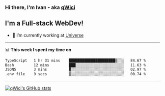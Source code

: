 ### Hi there, I'm Ivan - aka [qWici][website]

## I'm a Full-stack WebDev!
- 🔭 I’m currently working at [Universe][universe]

---

📊 **This week I spent my time on**
<!--START_SECTION:waka-->

```txt
TypeScript   1 hr 31 mins    █████████████████████▒░░░   84.67 %
Bash         12 mins         ███░░░░░░░░░░░░░░░░░░░░░░   11.63 %
JSON5        3 mins          ▓░░░░░░░░░░░░░░░░░░░░░░░░   02.97 %
.env file    0 secs          ▒░░░░░░░░░░░░░░░░░░░░░░░░   00.74 %
```

<!--END_SECTION:waka-->

---

[![qWici's GitHub stats](https://github-readme-stats.vercel.app/api?username=qWici)](https://github.com/qWici/github-readme-stats)

[website]: https://devkucher.com
[twitter]: https://twitter.com/KucherDev
[linkedin]: https://www.linkedin.com/in/ivankucher
[universe]: https://universeapps.limited
